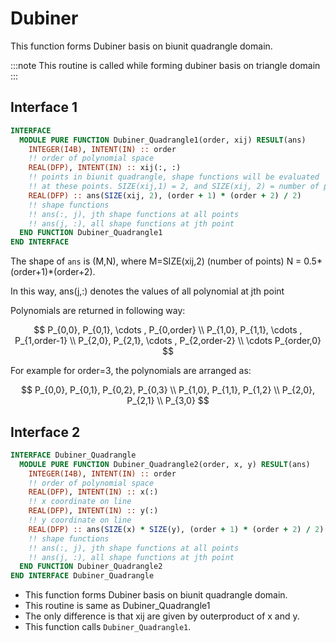 # Dubiner

This function forms Dubiner basis on biunit quadrangle domain.

:::note
This routine is called while forming dubiner basis on triangle domain
:::

## Interface 1

```fortran
INTERFACE
  MODULE PURE FUNCTION Dubiner_Quadrangle1(order, xij) RESULT(ans)
    INTEGER(I4B), INTENT(IN) :: order
    !! order of polynomial space
    REAL(DFP), INTENT(IN) :: xij(:, :)
    !! points in biunit quadrangle, shape functions will be evaluated
    !! at these points. SIZE(xij,1) = 2, and SIZE(xij, 2) = number of points
    REAL(DFP) :: ans(SIZE(xij, 2), (order + 1) * (order + 2) / 2)
    !! shape functions
    !! ans(:, j), jth shape functions at all points
    !! ans(j, :), all shape functions at jth point
  END FUNCTION Dubiner_Quadrangle1
END INTERFACE
```

The shape of `ans` is (M,N), where M=SIZE(xij,2) (number of points) N = 0.5*(order+1)*(order+2).

In this way, ans(j,:) denotes the values of all polynomial at jth point

Polynomials are returned in following way:

$$
P_{0,0}, P_{0,1}, \cdots , P_{0,order} \\
P_{1,0}, P_{1,1}, \cdots , P_{1,order-1} \\
P_{2,0}, P_{2,1}, \cdots , P_{2,order-2} \\
\cdots
P_{order,0}
$$

For example for order=3, the polynomials are arranged as:

$$
P_{0,0}, P_{0,1}, P_{0,2}, P_{0,3} \\
P_{1,0}, P_{1,1}, P_{1,2} \\
P_{2,0}, P_{2,1} \\
P_{3,0}
$$

## Interface 2

```fortran
INTERFACE Dubiner_Quadrangle
  MODULE PURE FUNCTION Dubiner_Quadrangle2(order, x, y) RESULT(ans)
    INTEGER(I4B), INTENT(IN) :: order
    !! order of polynomial space
    REAL(DFP), INTENT(IN) :: x(:)
    !! x coordinate on line
    REAL(DFP), INTENT(IN) :: y(:)
    !! y coordinate on line
    REAL(DFP) :: ans(SIZE(x) * SIZE(y), (order + 1) * (order + 2) / 2)
    !! shape functions
    !! ans(:, j), jth shape functions at all points
    !! ans(j, :), all shape functions at jth point
  END FUNCTION Dubiner_Quadrangle2
END INTERFACE Dubiner_Quadrangle
```

- This function forms Dubiner basis on biunit quadrangle domain.
- This routine is same as Dubiner_Quadrangle1
- The only difference is that xij are given by outerproduct of x and y.
- This function calls `Dubiner_Quadrangle1`.
